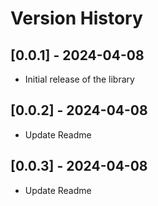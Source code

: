 # Version History

## [0.0.1] - 2024-04-08
- Initial release of the library

## [0.0.2] - 2024-04-08
- Update Readme

## [0.0.3] - 2024-04-08
- Update Readme
